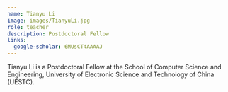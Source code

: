 ```yaml
---
name: Tianyu Li
image: images/TianyuLi.jpg
role: teacher
description: Postdoctoral Fellow
links:
  google-scholar: 6MUsCT4AAAAJ
---
```


Tianyu Li is a Postdoctoral Fellow at the School of Computer Science and Engineering, University of Electronic Science and Technology of China (UESTC).
